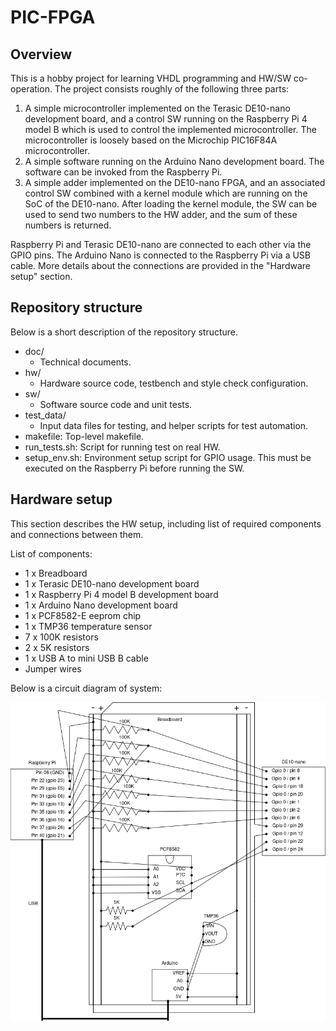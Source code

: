 # PIC-FPGA

## Overview

This is a hobby project for learning VHDL programming and HW/SW co-operation. The project consists roughly of the following three parts:

1. A simple microcontroller implemented on the Terasic DE10-nano development board, and a control SW running on the Raspberry Pi 4 model B which is used to control the implemented microcontroller. The microcontroller is loosely based on the Microchip PIC16F84A microcontroller.
2. A simple software running on the Arduino Nano development board. The software can be invoked from the Raspberry Pi.
3. A simple adder implemented on the DE10-nano FPGA, and an associated control SW combined with a kernel module which are running on the SoC of the DE10-nano. After loading the kernel module, the SW can be used to send two numbers to the HW adder, and the sum of these numbers is returned.

Raspberry Pi and Terasic DE10-nano are connected to each other via the GPIO pins. The Arduino Nano is connected to the Raspberry Pi via a USB cable. More details about the connections are provided in the "Hardware setup" section.

## Repository structure

Below is a short description of the repository structure.

- doc/
    - Technical documents.
- hw/
    - Hardware source code, testbench and style check configuration.
- sw/
    - Software source code and unit tests.
- test_data/
    - Input data files for testing, and helper scripts for test automation.
- makefile: Top-level makefile.
- run_tests.sh: Script for running test on real HW.
- setup_env.sh: Environment setup script for GPIO usage. This must be executed on the Raspberry Pi before running the SW.

## Hardware setup

This section describes the HW setup, including list of required components and connections between them.

List of components:

- 1 x Breadboard
- 1 x Terasic DE10-nano development board
- 1 x Raspberry Pi 4 model B development board
- 1 x Arduino Nano development board
- 1 x PCF8582-E eeprom chip
- 1 x TMP36 temperature sensor
- 7 x 100K resistors
- 2 x 5K resistors
- 1 x USB A to mini USB B cable
- Jumper wires

Below is a circuit diagram of system:

![plot](./doc/Schematic.png?raw=true "Circuit schematic")
